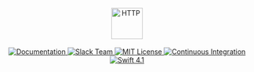 <p align="center">
    <img src="https://user-images.githubusercontent.com/1342803/38903730-611d852e-4274-11e8-9370-7f968061d6d7.png" height="64" alt="HTTP">
    <br>
    <br>
    <a href="https://docs.vapor.codes/3.0/http/getting-started/">
        <img src="http://img.shields.io/badge/read_the-docs-2196f3.svg" alt="Documentation">
    </a>
    <a href="http://vapor.team">
        <img src="http://vapor.team/badge.svg" alt="Slack Team">
    </a>
    <a href="LICENSE">
        <img src="https://img.shields.io/badge/license-MIT-brightgreen.svg" alt="MIT License">
    </a>
    <a href="https://circleci.com/gh/vapor/http">
        <img src="https://circleci.com/gh/vapor/http.svg?style=shield" alt="Continuous Integration">
    </a>
    <a href="https://swift.org">
        <img src="http://img.shields.io/badge/swift-4.1-brightgreen.svg" alt="Swift 4.1">
    </a>
</p>
